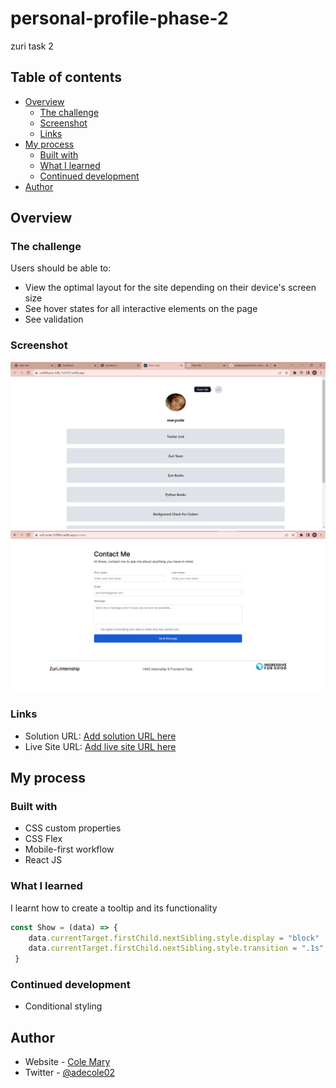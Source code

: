 # personal-profile-phase-2
zuri task 2

## Table of contents

- [Overview](#overview)
  - [The challenge](#the-challenge)
  - [Screenshot](#screenshot)
  - [Links](#links)
- [My process](#my-process)
  - [Built with](#built-with)
  - [What I learned](#what-i-learned)
  - [Continued development](#continued-development)
- [Author](#author)

## Overview

### The challenge

Users should be able to:

- View the optimal layout for the site depending on their device's screen size
- See hover states for all interactive elements on the page
- See validation

### Screenshot

![](screenshot1.png)
![](screenshot3.png)

### Links

- Solution URL: [Add solution URL here](https://github.com/adebimpecole/profile.git)
- Live Site URL: [Add live site URL here](https://soft-eclair-07ffdb.netlify.app/contact)

## My process

### Built with

- CSS custom properties
- CSS Flex
- Mobile-first workflow
- React JS

### What I learned

I learnt how to create a tooltip and its functionality

```js
const Show = (data) => {
    data.currentTarget.firstChild.nextSibling.style.display = "block"
    data.currentTarget.firstChild.nextSibling.style.transition = ".1s";
 }
```

### Continued development

- Conditional styling

## Author

- Website - [Cole Mary](https://soft-eclair-07ffdb.netlify.app/contact)
- Twitter - [@adecole02](https://twitter.com/adecole02)
